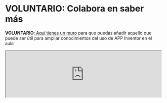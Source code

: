 # VOLUNTARIO: Colabora en saber más

**VOLUNTARIO**:[ Aquí tienes un muro](https://padlet.com/CATEDU/APPinventor) para que puedas añadir aquello que puede ser útil para ampliar conocimientos del uso de APP Inventor en el aula


<iframe src="https://padlet.com/padlets/376pnnlh26nf/embeds/preview_embed" width="100%" heigth="500">p</iframe>

